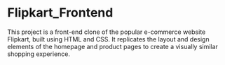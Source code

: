# Flipkart_Frontend
This project is a front-end clone of the popular e-commerce website Flipkart, built using HTML and CSS. It replicates the layout and design elements of the homepage and product pages to create a visually similar shopping experience.
